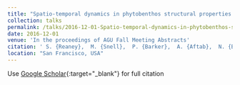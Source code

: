 ```yaml
---
title: "Spatio-temporal dynamics in phytobenthos structural properties reveal insights into agricultural catchment dynamics and nutrient fluxes"
collection: talks
permalink: /talks/2016-12-01-Spatio-temporal-dynamics-in-phytobenthos-structural-properties-reveal-insights-into-agricultural-catchment-dynamics-and-nutrient-fluxes
date: 2016-12-01
venue: 'In the proceedings of AGU Fall Meeting Abstracts'
citation: ' S. {Reaney},  M. {Snell},  P. {Barker},  A. {Aftab},  N. {Barber},  C. {Benskin},  S. {Burke},  W. {Cleasby},  P. {Haygarth},  J. {Jonczyk}, &quot;Spatio-temporal dynamics in phytobenthos structural properties reveal insights into agricultural catchment dynamics and nutrient fluxes.&quot; In the proceedings of AGU Fall Meeting Abstracts, 2016.'
location: "San Francisco, USA"
---
```

Use [Google Scholar](https://scholar.google.com/scholar?q=Spatio+temporal+dynamics+in+phytobenthos+structural+properties+reveal+insights+into+agricultural+catchment+dynamics+and+nutrient+fluxes){:target="_blank"} for full citation

